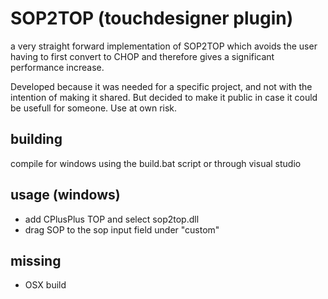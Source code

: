 # SOP2TOP (touchdesigner plugin)

a very straight forward implementation of SOP2TOP which avoids the user having to first convert to CHOP and therefore gives a significant performance increase.

Developed because it was needed for a specific project, and not with the intention of making it shared. But decided to make it public in case it could be usefull for someone. Use at own risk.

## building

compile for windows using the build.bat script or through visual studio

## usage (windows)

- add CPlusPlus TOP and select sop2top.dll
- drag SOP to the sop input field under "custom" 

## missing
- OSX build
